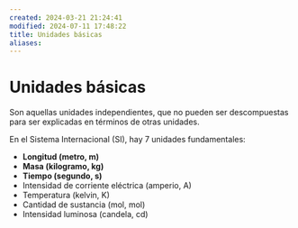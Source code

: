 ```yaml
---
created: 2024-03-21 21:24:41
modified: 2024-07-11 17:48:22
title: Unidades básicas
aliases:
---
```


# Unidades básicas

Son aquellas unidades independientes, que no pueden ser descompuestas para ser explicadas en términos de otras unidades.

En el Sistema Internacional (SI), hay 7 unidades fundamentales:

- **Longitud (metro, m)**
- **Masa (kilogramo, kg)**
- **Tiempo (segundo, s)**
- Intensidad de corriente eléctrica (amperio, A)
- Temperatura (kelvin, K)
- Cantidad de sustancia (mol, mol)
- Intensidad luminosa (candela, cd)

